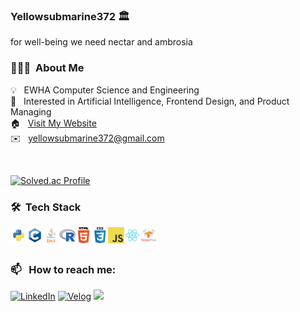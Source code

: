 ### Yellowsubmarine372 🏛
for well-being we need nectar and ambrosia
<br />

### 👨🏻‍💻 &nbsp;About Me

💡 &nbsp; EWHA Computer Science and Engineering <br />
🌱 &nbsp; Interested in Artificial Intelligence, Frontend Design, and Product Managing <br />
🏠 &nbsp; [Visit My Website](https://main--sen-portfolio.netlify.app/) <br />
✉️ &nbsp; yellowsubmarine372@gmail.com <br />

<br />

<!--![Anurang's GitHub stats](https://github-readme-stats.vercel.app/api?username=eleutheromania&show_icons=true&theme=transparent)-->

[![Solved.ac Profile](http://mazassumnida.wtf/api/v2/generate_badge?boj=yellowsubmarine372)](https://solved.ac/yellowsubmarine372/)
<br />

### 🛠 &nbsp;Tech Stack


<img align="left" alt="Python" width="26px" src="https://raw.githubusercontent.com/github/explore/80688e429a7d4ef2fca1e82350fe8e3517d3494d/topics/python/python.png" />
<img align="left" alt="C" width="26px" src="https://raw.githubusercontent.com/github/explore/80688e429a7d4ef2fca1e82350fe8e3517d3494d/topics/c/c.png" />
<img align="left" alt="Java" width="26px" src="https://raw.githubusercontent.com/github/explore/80688e429a7d4ef2fca1e82350fe8e3517d3494d/topics/java/java.png" />
<img align="left" alt="R" width="26px" src="https://raw.githubusercontent.com/github/explore/80688e429a7d4ef2fca1e82350fe8e3517d3494d/topics/r/r.png" />
<img align="left" alt="HTML" width="26px" src="https://raw.githubusercontent.com/github/explore/80688e429a7d4ef2fca1e82350fe8e3517d3494d/topics/html/html.png" />
<img align="left" alt="CSS" width="26px" src="https://raw.githubusercontent.com/github/explore/80688e429a7d4ef2fca1e82350fe8e3517d3494d/topics/css/css.png" />
<img align="left" alt="JavaScript" width="26px" src="https://raw.githubusercontent.com/github/explore/80688e429a7d4ef2fca1e82350fe8e3517d3494d/topics/javascript/javascript.png"/>
<img align="left" alt="React" width="26px" src="https://raw.githubusercontent.com/github/explore/80688e429a7d4ef2fca1e82350fe8e3517d3494d/topics/react/react.png"/>
<img align="left" alt="TensorFlow" width="26px" src="https://raw.githubusercontent.com/github/explore/80688e429a7d4ef2fca1e82350fe8e3517d3494d/topics/tensorflow/tensorflow.png" />


<br />
<br/>

### 📫 &nbsp; How to reach me:

<a href="https://www.linkedin.com/in/%EC%84%B8%EC%9D%80-%EB%B0%95-61b0b3319/"><img alt="LinkedIn" src="https://img.shields.io/badge/linkedin%20-%230077B5.svg?&style=flat&logo=linkedin&logoColor=white"/></a>
[![Velog](https://img.shields.io/badge/Velog-24cb9b?style=flat-square&logo=Velog&logoColor=white&link=https://velog.io/@yellow372)](https://velog.io/@yellow372)
<a href="https://www.instagram.com/eleutheromania372/"><img src="https://img.shields.io/badge/Instagram-E4405F?style=flat-square&logo=Instagram&logoColor=white&link=https://www.instagram.com/eleutheromania372/"/></a>

